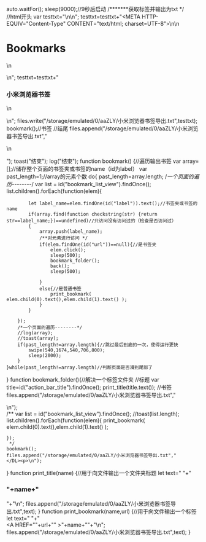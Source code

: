 auto.waitFor();
sleep(9000);//9秒后启动
/*******获取标签并输出为txt */
//html开头
var testtxt="<!DOCTYPE NETSCAPE-Bookmark-file-1>\n<!-- This is an automatically generated file.\nIt will be read and overwritten.\nDO NOT EDIT! -->\n";
testtxt=testtxt+"<META HTTP-EQUIV=\"Content-Type\" CONTENT=\"text/html; charset=UTF-8\">\n<TITLE>Bookmarks</TITLE>\n<H1>Bookmarks</H1>\n<DL><p>\n";
testtxt=testtxt+"    <DT><H3 >小米浏览器书签</H3>\n   <DL><p>\n";
files.write("/storage/emulated/0/aaZLY/小米浏览器书签导出.txt",testtxt);
bookmark();//书签
//结尾
files.append("/storage/emulated/0/aaZLY/小米浏览器书签导出.txt","    </DL><p>\n</DL><p>");
toast("结束");
log("结束");
function bookmark() {//遍历输出书签
    var array=[];//储存整个页面的书签夹或书签的name（id为label）
    var past_length=1;//array的元素个数
    do{
        past_length=array.length;
        /*一个页面的遍历--------*/
        var list = id("bookmark_list_view").findOnce();
        list.children().forEach(function(elem){
            
            let label_name=elem.findOne(id("label")).text();//书签夹或书签的name
            if(array.find(function checkstring(str) {return str==label_name;})==undefined)//只访问没有访问过的（检查是否访问过）
            {
                array.push(label_name);
                /**对元素进行访问 */
                if(elem.findOne(id("url"))==null){//是书签夹
                    elem.click();
                    sleep(500);
                    bookmark_folder();
                    back();
                    sleep(500);
                    
                }
                else{//是普通书签
                    print_bookmark( elem.child(0).text(),elem.child(1).text() );
                }
            }

        });
        /*一个页面的遍历--------*/
        //log(array);
        //toast(array);
        if(past_length!=array.length){//跳过最后到底的一次，使得运行更快
            swipe(540,1674,540,706,800);
            sleep(2000);
        }
    }while(past_length!=array.length)//判断页面是否滑到尾部了


}
function bookmark_folder(){//解决一个标签文件夹
    //标题
    var title=id("action_bar_title").findOnce();
    print_title(title.text());
    //书签
    files.append("/storage/emulated/0/aaZLY/小米浏览器书签导出.txt","      <DL><p>\n");   
    /**
    var list = id("bookmark_list_view").findOnce();
    //toast(list.length);
    list.children().forEach(function(elem){
        print_bookmark( elem.child(0).text(),elem.child(1).text() );
        
    });    
     */
    bookmark();
    files.append("/storage/emulated/0/aaZLY/小米浏览器书签导出.txt","      </DL><p>\n");
}
function print_title(name) {//用于向文件输出一个文件夹标题
    let text="      "+"<DT><H3 >"+name+"</H3>"+"\n";
    files.append("/storage/emulated/0/aaZLY/小米浏览器书签导出.txt",text);
}
function print_bookmark(name,url) {//用于向文件输出一个标签
    let text="          "+"<DT><A HREF=\""+url+"\" >"+name+"</A>"+"\n";
    files.append("/storage/emulated/0/aaZLY/小米浏览器书签导出.txt",text);
}
